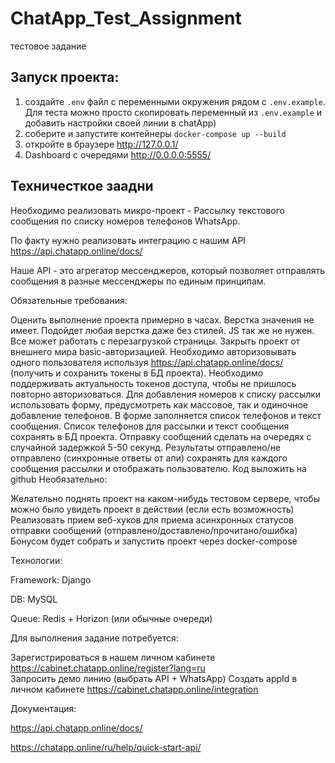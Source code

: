 # ChatApp_Test_Assignment
тестовое задание 

## Запуск проекта:
1. создайте `.env` файл с переменными окружения рядом с  `.env.example`. Для теста можно просто скопировать переменный из `.env.example` и добавить настройки своей линии в chatApp)
2. соберите и запустите контейнеры `docker-compose up --build`
3. откройте в браузере http://127.0.0.1/
4. Dashboard с очередями  http://0.0.0.0:5555/

## Техничесткое заадни
Необходимо реализовать микро-проект - Рассылку текстового сообщения по списку номеров телефонов WhatsApp.

По факту нужно реализовать интеграцию с нашим API https://api.chatapp.online/docs/

Наше API - это агрегатор мессенджеров, который позволяет отправлять сообщения в разные мессенджеры по единым принципам.

Обязательные требования:

Оценить выполнение проекта примерно в часах.
Верстка значения не имеет. Подойдет любая верстка даже без стилей.
JS так же не нужен. Все может работать с перезагрузкой страницы.
Закрыть проект от внешнего мира basic-авторизацией.
Необходимо авторизовывать одного пользователя используя https://api.chatapp.online/docs/ (получить и сохранить токены в БД проекта).
Необходимо поддерживать актуальность токенов доступа, чтобы не пришлось повторно авторизоваться.
Для добавления номеров к списку рассылки использовать форму, предусмотреть как массовое, так и одиночное добавление телефонов.
В форме заполняется список телефонов и текст сообщения.
Список телефонов для рассылки и текст сообщения сохранять в БД проекта.
Отправку сообщений сделать на очередях с случайной задержкой 5-50 секунд.
Результаты отправлено/не отправлено (синхронные ответы от апи) сохранять для каждого сообщения рассылки и отображать пользователю.
Код выложить на github
Необязательно:

Желательно поднять проект на каком-нибудь тестовом сервере, чтобы можно было увидеть проект в действии (если есть возможность)
Реализовать прием веб-хуков для приема асинхронных статусов отправки сообщений (отправлено/доставлено/прочитано/ошибка)
Бонусом будет собрать и запустить проект через docker-compose


Технологии:

Framework: Django 

DB: MySQL

Queue: Redis + Horizon (или обычные очереди)

Для выполнения задание потребуется:

Зарегистрироваться в нашем личном кабинете https://cabinet.chatapp.online/register?lang=ru  
Запросить демо линию (выбрать API + WhatsApp)
Создать appId в личном кабинете https://cabinet.chatapp.online/integration 


Документация:

https://api.chatapp.online/docs/ 

https://chatapp.online/ru/help/quick-start-api/
